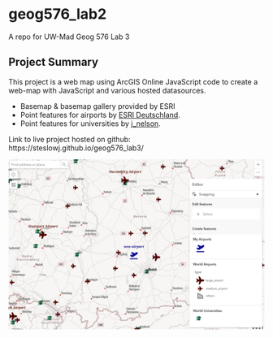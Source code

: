 # geog576_lab2
A repo for UW-Mad Geog 576 Lab 3

## Project Summary
This project is a web map using ArcGIS Online JavaScript code to create a web-map with JavaScript and various hosted datasources.
<ul>
  <li>Basemap & basemap gallery provided by ESRI</li>
  <li>Point features for airports by <a href = "https://www.arcgis.com/home/item.html?id=e90996158f0a464189098881379597a6&view=list&sortOrder=desc&sortField=defaultFSOrder#">ESRI Deutschland</a>.</li>
  <li>Point features for universities by <a href="https://www.arcgis.com/home/item.html?id=d1debc35ad254fe1886a26b7ab42be6b&view=list&sortOrder=desc&sortField=defaultFSOrder#">j_nelson</a>.</li>
</ul>
Link to live project hosted on github: https://steslowj.github.io/geog576_lab3/

![](geog576_lab3_img.png)
